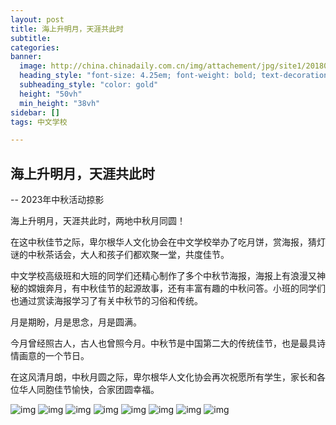```yaml
---
layout: post
title: 海上升明月，天涯共此时
subtitle: 
categories:
banner:
  image: http://china.chinadaily.com.cn/img/attachement/jpg/site1/20180922/d8cb8a14fd991d10627c0c.jpg
  heading_style: "font-size: 4.25em; font-weight: bold; text-decoration: underline"
  subheading_style: "color: gold"
  height: "50vh"
  min_height: "38vh"
sidebar: []
tags: 中文学校

---
```


## 海上升明月，天涯共此时

-- 2023年中秋活动掠影

海上升明月，天涯共此时，两地中秋月同圆！

在这中秋佳节之际，卑尔根华人文化协会在中文学校举办了吃月饼，赏海报，猜灯谜的中秋茶话会，大人和孩子们都欢聚一堂，共度佳节。

中文学校高级班和大班的同学们还精心制作了多个中秋节海报，海报上有浪漫又神秘的嫦娥奔月，有中秋佳节的起源故事，还有丰富有趣的中秋问答。小班的同学们也通过赏读海报学习了有关中秋节的习俗和传统。

月是期盼，月是思念，月是圆满。

今月曾经照古人，古人也曾照今月。中秋节是中国第二大的传统佳节，也是最具诗情画意的一个节日。

在这风清月朗，中秋月圆之际，卑尔根华人文化协会再次祝愿所有学生，家长和各位华人同胞佳节愉快，合家团圆幸福。

![img](../../../assets/images/zhongqiu/WechatIMG18.jpg)
![img](../../../assets/images/zhongqiu/IMG_20230930_103754.jpg)
![img](../../../assets/images/zhongqiu/IMG_20230930_103810.jpg)
![img](../../../assets/images/zhongqiu/IMG_20230930_103836.jpg)
![img](../../../assets/images/zhongqiu/IMG_20230930_103850.jpg)
![img](../../../assets/images/zhongqiu/IMG_20230930_103902.jpg)
![img](../../../assets/images/zhongqiu/IMG_20230930_103910.jpg)
![img](../../../assets/images/zhongqiu/IMG_20230930_103919.jpg)







